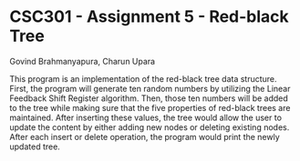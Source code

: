 # CSC301 - Assignment 5 - Red-black Tree
Govind Brahmanyapura, Charun Upara

This program is an implementation of the red-black tree data structure. First, the program will generate ten random numbers by utilizing the Linear Feedback Shift Register algorithm. Then, those ten numbers will be added to the tree while making sure that the five properties of red-black trees are maintained. After inserting these values, the tree would allow the user to update the content by either adding new nodes or deleting existing nodes. After each insert or delete operation, the program would print the newly updated tree.


